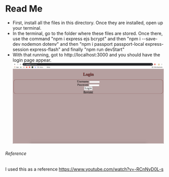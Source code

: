 # Read Me
- First, install all the files in this directory. Once they are installed, open up your terminal.
- In the terminal, go to the folder where these files are stored. Once there, use the command "npm i express ejs bcrypt" and then "npm i --save-dev nodemon dotenv" and then "npm i passport passport-local express-session express-flash" and finally "npm run devStart"
- With that running, got to http://localhost:3000 and you should have the login page appear. 
![Image of Login](https://github.com/LaurenCochran/Software-Engineering/blob/master/Screen%20Shot%202020-04-18%20at%2011.00.58%20PM.png)

###### Reference
I used this as a reference 
https://www.youtube.com/watch?v=-RCnNyD0L-s
